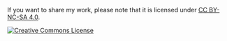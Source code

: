 <p>If you want to share my work, please note that it is licensed under <a rel="license" href="http://creativecommons.org/licenses/by-nc-sa/4.0/" target="_blank">CC BY-NC-SA 4.0</a>.</p> 
<a rel="license" href="http://creativecommons.org/licenses/by-nc-sa/4.0/"><img alt="Creative Commons License" style="border-width:0" src="https://i.creativecommons.org/l/by-nc-sa/4.0/88x31.png"/></a>

